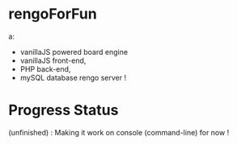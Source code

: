 # rengoForFun
a:

- vanillaJS powered board engine
- vanillaJS front-end,
- PHP back-end,
- mySQL database rengo server !

# Progress Status

(unfinished) : Making it work on console (command-line) for now !
